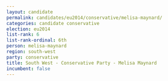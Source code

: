 ```yaml
---
layout: candidate
permalink: candidates/eu2014/conservative/melisa-maynard/
categories: candidate conservative
election: eu2014
list-rank: 6
list-rank-ordinal: 6th
person: melisa-maynard
region: south-west
party: conservative
title: South West - Conservative Party - Melisa Maynard
incumbent: false
---
```

